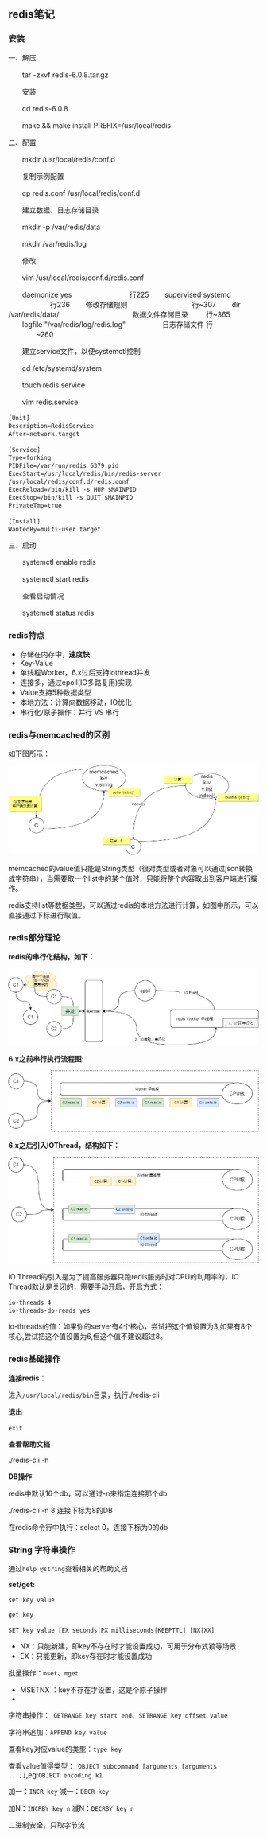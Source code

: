 ## redis笔记

### 安装

一、解压

　　tar -zxvf redis-6.0.8.tar.gz

　　安装

　　cd redis-6.0.8

　　make && make install PREFIX=/usr/local/redis

二、配置

　　mkdir /usr/local/redis/conf.d

　　复制示例配置

　　cp redis.conf /usr/local/redis/conf.d

　　建立数据、日志存储目录

　　mkdir -p /var/redis/data

　　mkdir /var/redis/log

　　修改

　　vim /usr/local/redis/conf.d/redis.conf

　　daemonize yes 　　　　　　　　行225
　　supervised systemd 　　　　　　行236
　　修改存储规则 　　　　　　　　　行~307
　　dir /var/redis/data/ 　　　　　　　　　　 数据文件存储目录 　　 行~365
　　logfile "/var/redis/log/redis.log" 　　　　　日志存储文件 行 　　　　~260

　　建立service文件，以便systemctl控制

　　cd /etc/systemd/system

　　touch redis.service

　　vim redis.service

```
[Unit]
Description=RedisService
After=network.target

[Service]
Type=forking
PIDFile=/var/run/redis_6379.pid
ExecStart=/usr/local/redis/bin/redis-server /usr/local/redis/conf.d/redis.conf
ExecReload=/bin/kill -s HUP $MAINPID
ExecStop=/bin/kill -s QUIT $MAINPID
PrivateTmp=true

[Install]
WantedBy=multi-user.target
```

三、启动

　　systemctl enable redis

　　systemctl start redis

　　查看启动情况

　　systemctl status redis

### redis特点

+ 存储在内存中，**速度快**
+ Key-Value
+ 单线程Worker，6.x过后支持iothread并发
+ 连接多，通过epoll(IO多路复用)实现
+ Value支持5种数据类型
+ 本地方法：计算向数据移动，IO优化
+ 串行化/原子操作：并行 VS 串行

### redis与memcached的区别

如下图所示：

![](./res/redis_memcached.png)

memcached的value值只能是String类型（很对类型或者对象可以通过json转换成字符串），当需要取一个list中的某个值时，只能将整个内容取出到客户端进行操作。

redis支持list等数据类型，可以通过redis的本地方法进行计算，如图中所示，可以直接通过下标进行取值。

### redis部分理论

**redis的串行化结构，如下：**

![](./res/redis-kernel.png)

**6.x之前串行执行流程图:**

![](./res/redis_worker.png)

**6.x之后引入IOThread，结构如下：**

![](./res/redis_worker_iothread.png)

IO Thread的引入是为了提高服务器只跑redis服务时对CPU的利用率的，IO Thread默认是关闭的，需要手动开启，开启方式：

```
io-threads 4
io-threads-do-reads yes
```

io-threads的值：如果你的server有4个核心，尝试把这个值设置为3,如果有8个核心,尝试把这个值设置为6,但这个值不建议超过8。

### redis基础操作

**连接redis：**

进入`/usr/local/redis/bin`目录，执行./redis-cli

**退出**

`exit`

**查看帮助文档**

./redis-cli -h

**DB操作**

redis中默认16个db，可以通过-n来指定连接那个db

./redis-cli -n 8      连接下标为8的DB

在redis命令行中执行：select 0，连接下标为0的db

### String 字符串操作

通过`help @string`查看相关的帮助文档

**set/get:**

```
set key value
```

```
get key
```

 `SET key value [EX seconds|PX milliseconds|KEEPTTL] [NX|XX]`

+ NX：只能新建，即key不存在时才能设置成功，可用于分布式锁等场景
+ EX：只能更新，即key存在时才能设置成功

批量操作：`mset`、`mget` 

+ MSETNX ：key不存在才设置，这是个原子操作
+ 

字符串操作：` GETRANGE key start end`、`SETRANGE key offset value`

字符串追加：`APPEND key value`

查看key对应value的类型：`type key`

查看value值得类型：` OBJECT subcommand [arguments [arguments ...]]`,eg:`OBJECT encoding k1`

加一：`INCR key`                            减一：`DECR key`

加N：`INCRBY key n`                     减N：`DECRBY key n`

二进制安全，只取字节流


